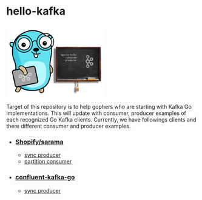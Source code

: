 # hello-kafka

![hello_kafka_logo](./docs/images/logo.png)

Target of this repository is to help gophers who are starting with Kafka Go implementations. 
This will update with consumer, producer examples of each recognized Go Kafka clients. 
Currently, we have followings clients and there different consumer and producer examples.

- ### [**Shopify/sarama**](https://github.com/Shopify/sarama)
    - [sync producer](https://github.com/senpathi/hello-kafka/blob/master/sarama/producer.go)
    - [partition consumer](https://github.com/senpathi/hello-kafka/blob/master/sarama/consumer.go)
    
- ### [**confluent-kafka-go**](https://github.com/confluentinc/confluent-kafka-go)
    - [sync producer](https://github.com/senpathi/hello-kafka/blob/master/confluent/producer.go)